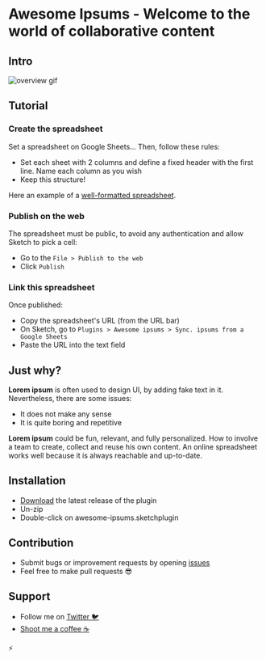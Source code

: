 # Awesome Ipsums - Welcome to the world of collaborative content

## Intro

![overview gif](img/overview.gif "Overview animation")

## Tutorial

### Create the spreadsheet

Set a spreadsheet on Google Sheets… Then, follow these rules:
- Set each sheet with 2 columns and define a fixed header with the first line. Name each column as you wish
- Keep this structure!

Here an example of a [well-formatted spreadsheet](https://docs.google.com/spreadsheets/d/1srDnvM8Wt7vzicCyrRxyDGsgU8KVlA30h2_2WUdv50Y/edit#gid=0).

### Publish on the web

The spreadsheet must be public, to avoid any authentication and allow Sketch to pick a cell:
- Go to the `File > Publish to the web`
- Click `Publish`

### Link this spreadsheet

Once published:
- Copy the spreadsheet's URL (from the URL bar)
- On Sketch, go to `Plugins > Awesome ipsums > Sync. ipsums from a Google Sheets`
- Paste the URL into the text field

## Just why?

**Lorem ipsum** is often used to design UI, by adding fake text in it. Nevertheless, there are some issues:
- It does not make any sense
- It is quite boring and repetitive

**Lorem ipsum** could be fun, relevant, and fully personalized. How to involve a team to create, collect and reuse his own content. An online spreadsheet works well because it is always reachable and up-to-date.


## Installation

- [Download](../../releases/latest/download/awesome-ipsums.sketchplugin.zip) the latest release of the plugin
- Un-zip
- Double-click on awesome-ipsums.sketchplugin

## Contribution

- Submit bugs or improvement requests by opening [issues](https://github.com/inVoltag/awesome-ipsums/issues)
- Feel free to make pull requests 😎

## Support

- Follow me on [Twitter 🐦](https://twitter.com/inVoltag)
- [Shoot me a coffee ☕️](http://paypal.me/augrimaud)

⚡️
